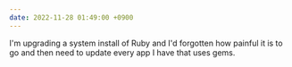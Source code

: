 ```yaml
---
date: 2022-11-28 01:49:00 +0900
---
```


I'm upgrading a system install of Ruby and I'd forgotten how painful it is to go and then need to update every app I have that uses gems.
